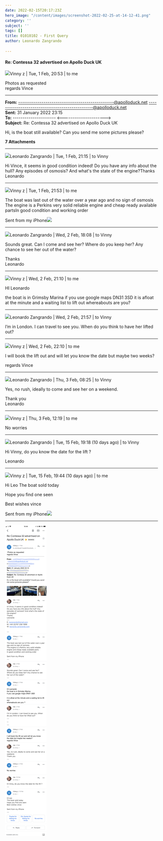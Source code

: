 ```yaml
---
date: 2022-02-15T20:17:23Z
hero_image: "/content/images/screenshot-2022-02-25-at-14-12-41.png"
category: ''
subject: ''
tags: []
title: 01010102 - First Query
author: Leonardo Zangrando

---
```

#### Re: Contessa 32 advertised on Apollo Duck UK

![](https://ssl.gstatic.com/ui/v1/icons/mail/profile_mask2.png)Vinny z | Tue, 1 Feb, 20:53 | to me

Photos as requested  
regards Vince

***

**From:** -------------------------------------------------@apolloduck.net [-------------------------------------------------@apolloduck.net](mailto:-------------------------------------------------@apolloduck.net)  
**Sent:** 31 January 2022 23:15  
**To:** ---------------------- <---------------------->  
**Subject:** Re: Contessa 32 advertised on Apollo Duck UK

Hi, is the boat still available? Can you send me some pictures please?

**7 Attachments**

***

![](https://lh3.googleusercontent.com/a-/AOh14GiAdC_mS2AkMJCOm5s9bm6wQnBz-w0UMj4j_RN_M5U=s40)Leonardo Zangrando | Tue, 1 Feb, 21:15 | to Vinny

Hi Vince, it seems in good condition indeed! Do you have any info about the hull? Any episodes of osmosis? And what's the state of the engine?Thanks  
Leonardo

***

![](https://ssl.gstatic.com/ui/v1/icons/mail/profile_mask2.png)Vinny z | Tue, 1 Feb, 21:53 | to me

The boat was last out of the water over a year ago and no sign of osmosis The engine is a Perkins very solid reliable engine and cheap ready available partsIn good condition and working order

Sent from my iPhone![](https://ssl.gstatic.com/ui/v1/icons/mail/images/cleardot.gif)

***

![](https://lh3.googleusercontent.com/a-/AOh14GiAdC_mS2AkMJCOm5s9bm6wQnBz-w0UMj4j_RN_M5U=s40)Leonardo Zangrando | Wed, 2 Feb, 18:08 | to Vinny

Sounds great. Can I come and see her? Where do you keep her? Any chance to see her out of the water?

Thanks  
Leonardo

***

![](https://ssl.gstatic.com/ui/v1/icons/mail/profile_mask2.png)Vinny z | Wed, 2 Feb, 21:10 | to me

HI Leonardo

the boat is in Grimsby Marina if you use google maps DN31 3SD it is afloat at the minute and a waiting list to lift out whereabouts are you?

***

![](https://lh3.googleusercontent.com/a-/AOh14GiAdC_mS2AkMJCOm5s9bm6wQnBz-w0UMj4j_RN_M5U=s40)Leonardo Zangrando | Wed, 2 Feb, 21:57 | to Vinny

I’m in London. I can travel to see you. When do you think to have her lifted out?

***

![](https://ssl.gstatic.com/ui/v1/icons/mail/profile_mask2.png)Vinny z | Wed, 2 Feb, 22:10 | to me

I will book the lift out and will let you know the date but maybe two weeks?

regards Vince

***

![](https://lh3.googleusercontent.com/a-/AOh14GiAdC_mS2AkMJCOm5s9bm6wQnBz-w0UMj4j_RN_M5U=s40)Leonardo Zangrando | Thu, 3 Feb, 08:25 | to Vinny

Yes, no rush, ideally to come and see her on a weekend.

Thank you  
Leonardo

***

![](https://ssl.gstatic.com/ui/v1/icons/mail/profile_mask2.png)Vinny z | Thu, 3 Feb, 12:19 | to me

No worries

***

![](https://lh3.googleusercontent.com/a-/AOh14GiAdC_mS2AkMJCOm5s9bm6wQnBz-w0UMj4j_RN_M5U=s40)Leonardo Zangrando | Tue, 15 Feb, 19:18 (10 days ago) | to Vinny

Hi Vinny, do you know the date for the lift ?

Leonardo

***

![](https://ssl.gstatic.com/ui/v1/icons/mail/profile_mask2.png)Vinny z | Tue, 15 Feb, 19:44 (10 days ago) | to me

Hi Leo The boat sold today

Hope you find one seen

Best wishes vince

Sent from my iPhone![](https://ssl.gstatic.com/ui/v1/icons/mail/images/cleardot.gif)

***

![](/content/images/s1e1-first-query.png)